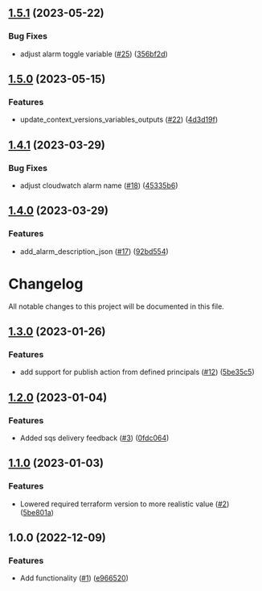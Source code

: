 ## [1.5.1](https://github.com/justtrackio/terraform-aws-sns-topic/compare/v1.5.0...v1.5.1) (2023-05-22)


### Bug Fixes

* adjust alarm toggle variable ([#25](https://github.com/justtrackio/terraform-aws-sns-topic/issues/25)) ([356bf2d](https://github.com/justtrackio/terraform-aws-sns-topic/commit/356bf2d68f48988211797a24ba0250f8ad6baa4a))

## [1.5.0](https://github.com/justtrackio/terraform-aws-sns-topic/compare/v1.4.1...v1.5.0) (2023-05-15)


### Features

* update_context_versions_variables_outputs ([#22](https://github.com/justtrackio/terraform-aws-sns-topic/issues/22)) ([4d3d19f](https://github.com/justtrackio/terraform-aws-sns-topic/commit/4d3d19f3adf41cf852365dc4734b58efca76bd72))

## [1.4.1](https://github.com/justtrackio/terraform-aws-sns-topic/compare/v1.4.0...v1.4.1) (2023-03-29)


### Bug Fixes

* adjust cloudwatch alarm name ([#18](https://github.com/justtrackio/terraform-aws-sns-topic/issues/18)) ([45335b6](https://github.com/justtrackio/terraform-aws-sns-topic/commit/45335b6675e3972a662eee1214481ca2aa1de4a6))

## [1.4.0](https://github.com/justtrackio/terraform-aws-sns-topic/compare/v1.3.0...v1.4.0) (2023-03-29)


### Features

* add_alarm_description_json ([#17](https://github.com/justtrackio/terraform-aws-sns-topic/issues/17)) ([92bd554](https://github.com/justtrackio/terraform-aws-sns-topic/commit/92bd554395fa1849932a27cc10b355879c3ed4e0))

# Changelog

All notable changes to this project will be documented in this file.

## [1.3.0](https://github.com/justtrackio/terraform-aws-sns-topic/compare/v1.2.0...v1.3.0) (2023-01-26)


### Features

* add support for publish action from defined principals ([#12](https://github.com/justtrackio/terraform-aws-sns-topic/issues/12)) ([5be35c5](https://github.com/justtrackio/terraform-aws-sns-topic/commit/5be35c5ad8fb67eaf6779fd65f0990ffc3464bd4))

## [1.2.0](https://github.com/justtrackio/terraform-aws-sns-topic/compare/v1.1.0...v1.2.0) (2023-01-04)


### Features

* Added sqs delivery feedback ([#3](https://github.com/justtrackio/terraform-aws-sns-topic/issues/3)) ([0fdc064](https://github.com/justtrackio/terraform-aws-sns-topic/commit/0fdc064c4670df9a51fef0fd0a436f669efb05a0))

## [1.1.0](https://github.com/justtrackio/terraform-aws-sns-topic/compare/v1.0.0...v1.1.0) (2023-01-03)


### Features

* Lowered required terraform version to more realistic value ([#2](https://github.com/justtrackio/terraform-aws-sns-topic/issues/2)) ([5be801a](https://github.com/justtrackio/terraform-aws-sns-topic/commit/5be801ad6aa710b03d436c412d18425ed9557a4b))

## 1.0.0 (2022-12-09)


### Features

* Add functionality ([#1](https://github.com/justtrackio/terraform-aws-sns-topic/issues/1)) ([e966520](https://github.com/justtrackio/terraform-aws-sns-topic/commit/e9665206ab1cf1eadebf38c59054d38b630297be))
